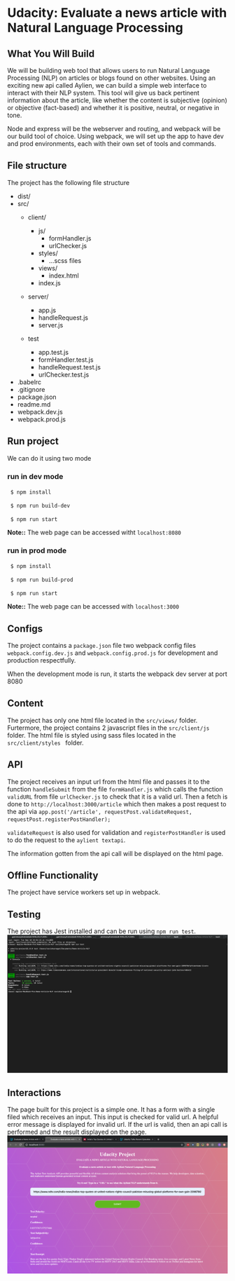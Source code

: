 # Udacity: Evaluate a news article with Natural Language Processing

## What You Will Build

We will be building web tool that allows users to run Natural Language Processing (NLP) on articles or blogs found on other websites. Using an exciting new api called Aylien, we can build a simple web interface to interact with their NLP system. This tool will give us back pertinent information about the article, like whether the content is subjective (opinion) or objective (fact-based) and whether it is positive, neutral, or negative in tone.

Node and express will be the webserver and routing, and webpack will be our build tool of choice. Using webpack, we will set up the app to have dev and prod environments, each with their own set of tools and commands. 

## File structure
The project has the following file structure


- dist/
- src/
  - client/
    - js/
      - formHandler.js
      - urlChecker.js
    - styles/
      - ...scss files
    - views/
      - index.html
    - index.js
    
  - server/
    - app.js
    - handleRequest.js
    - server.js
  - test
    - app.test.js
    - formHandler.test.js
    - handleRequest.test.js
    - urlChecker.test.js
- .babelrc
- .gitignore
- package.json
- readme.md
- webpack.dev.js
- webpack.prod.js

## Run project
We can do it using two mode

### run in dev mode
` $ npm install`

` $ npm run build-dev`

` $ npm run start`

**Note::** The web page can be accessed witht `localhost:8080`

### run in prod mode
` $ npm install`

` $ npm run build-prod`

` $ npm run start`

**Note::** The web page can be accessed with `localhost:3000`
## Configs

The project contains a `package.json` file two webpack config files `webpack.config.dev.js` and `webpack.config.prod.js` for development and production respectfully.

When the development mode is run, it starts the webpack dev server at port 8080


## Content
The project has only one html file located in the `src/views/` folder. 
Furtermore, the project contains 2 javascript files in the `src/client/js` folder. 
The html file is styled using sass files located in the `src/client/styles ` folder.

## API
The project receives an input url from the html file and passes it to the function `handleSubmit` from the  file `formHandler.js` which calls the function `validURL` from file `urlChecker.js` to check that it is a valid url. Then a fetch is done to `http://localhost:3000/article` which then makes a post request to the api via `app.post('/article', requestPost.validateRequest, requestPost.registerPostHandler);`

`validateRequest` is also used for validation and `registerPostHandler` is used to do the request to the `aylient textapi`.

The information gotten from the api call will be displayed on the html page.

## Offline Functionality
The project have service workers set up in webpack. 

## Testing
The project has Jest installed and can be run using `npm run test`. 
![](screenshots/test_results.png)


## Interactions
The page built for this project is a simple one. It has a form with a single filed which receives an input. This input is checked for valid url. A helpful error message is displayed for invalid url. If the url is valid, then an api call is performed and the result displayed on the page.
![](screenshots/nlp-result-ui.png)
